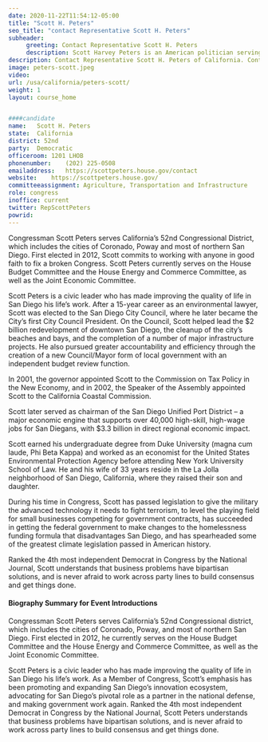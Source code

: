 ```yaml
---
date: 2020-11-22T11:54:12-05:00
title: "Scott H. Peters"
seo_title: "contact Representative Scott H. Peters"
subheader:
     greeting: Contact Representative Scott H. Peters 
     description: Scott Harvey Peters is an American politician serving as the U.S. Representative for California's 52nd congressional district since 2013. A member of the Democratic Party, his district includes coastal and central portions of the city of San Diego, as well as the suburbs of Poway and Coronado.
description: Contact Representative Scott H. Peters of California. Contact information for Scott H. Peters includes email address, phone number, and mailing address.
image: peters-scott.jpeg
video: 
url: /usa/california/peters-scott/
weight: 1
layout: course_home


####candidate
name:	Scott H. Peters
state:	California
district: 52nd
party:	Democratic
officeroom:	1201 LHOB
phonenumber:	(202) 225-0508
emailaddress:	https://scottpeters.house.gov/contact
website:	https://scottpeters.house.gov/
committeeassignment: Agriculture, Transportation and Infrastructure
role: congress
inoffice: current
twitter: RepScottPeters
powrid: 
---
```


Congressman Scott Peters serves California’s 52nd Congressional District, which includes the cities of Coronado, Poway and most of northern San Diego. First elected in 2012, Scott commits to working with anyone in good faith to fix a broken Congress. Scott Peters currently serves on the House Budget Committee and the House Energy and Commerce Committee, as well as the Joint Economic Committee.

Scott Peters is a civic leader who has made improving the quality of life in San Diego his life’s work. After a 15-year career as an environmental lawyer, Scott was elected to the San Diego City Council, where he later became the City’s first City Council President. On the Council, Scott helped lead the $2 billion redevelopment of downtown San Diego, the cleanup of the city’s beaches and bays, and the completion of a number of major infrastructure projects. He also pursued greater accountability and efficiency through the creation of a new Council/Mayor form of local government with an independent budget review function. 

In 2001, the governor appointed Scott to the Commission on Tax Policy in the New Economy, and in 2002, the Speaker of the Assembly appointed Scott to the California Coastal Commission.

Scott later served as chairman of the San Diego Unified Port District – a major economic engine that supports over 40,000 high-skill, high-wage jobs for San Diegans, with $3.3 billion in direct regional economic impact.

Scott earned his undergraduate degree from Duke University (magna cum laude, Phi Beta Kappa) and worked as an economist for the United States Environmental Protection Agency before attending New York University School of Law. He and his wife of 33 years reside in the La Jolla neighborhood of San Diego, California, where they raised their son and daughter.

During his time in Congress, Scott has passed legislation to give the military the advanced technology it needs to fight terrorism, to level the playing field for small businesses competing for government contracts, has succeeded in getting the federal government to make changes to the homelessness funding formula that disadvantages San Diego, and has spearheaded some of the greatest climate legislation passed in American history.

Ranked the 4th most independent Democrat in Congress by the National Journal, Scott understands that business problems have bipartisan solutions, and is never afraid to work across party lines to build consensus and get things done.

#### Biography Summary for Event Introductions
Congressman Scott Peters serves California’s 52nd Congressional district, which includes the cities of Coronado, Poway, and most of northern San Diego. First elected in 2012, he currently serves on the House Budget Committee and the House Energy and Commerce Committee, as well as the Joint Economic Committee.

Scott Peters is a civic leader who has made improving the quality of life in San Diego his life’s work. As a Member of Congress, Scott’s emphasis has been promoting and expanding San Diego’s innovation ecosystem, advocating for San Diego’s pivotal role as a partner in the national defense, and making government work again. Ranked the 4th most independent Democrat in Congress by the National Journal, Scott Peters understands that business problems have bipartisan solutions, and is never afraid to work across party lines to build consensus and get things done. 